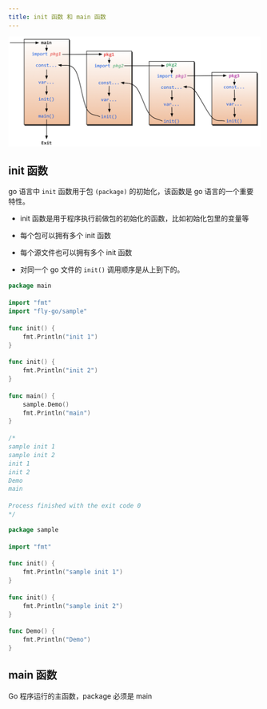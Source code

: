 ```yaml
---
title: init 函数 和 main 函数
---
```


![31-init](./init-main.assets/31-init.png)

## init 函数

go 语言中 `init` 函数用于包 `(package)` 的初始化，该函数是 go 语言的一个重要特性。

-   init 函数是用于程序执行前做包的初始化的函数，比如初始化包里的变量等

-   每个包可以拥有多个 init 函数

-   每个源文件也可以拥有多个 init 函数
-   对同一个 go 文件的 `init()` 调用顺序是从上到下的。

```go
package main

import "fmt"
import "fly-go/sample"

func init() {
	fmt.Println("init 1")
}

func init() {
	fmt.Println("init 2")
}

func main() {
	sample.Demo()
	fmt.Println("main")
}

/*
sample init 1
sample init 2
init 1
init 2
Demo
main

Process finished with the exit code 0
*/
```

```go
package sample

import "fmt"

func init() {
	fmt.Println("sample init 1")
}

func init() {
	fmt.Println("sample init 2")
}

func Demo() {
	fmt.Println("Demo")
}
```

## main 函数

Go 程序运行的主函数，package 必须是 main
